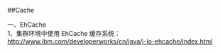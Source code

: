 ##Cache

一、EhCache  
1、集群环境中使用 EhCache 缓存系统：http://www.ibm.com/developerworks/cn/java/j-lo-ehcache/index.html
